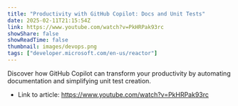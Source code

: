 ```yaml
---
title: "Productivity with GitHub Copilot: Docs and Unit Tests"
date: 2025-02-11T21:15:54Z
link: https://www.youtube.com/watch?v=PkHRPak93rc
showShare: false
showReadTime: false
thumbnail: images/devops.png
tags: ["developer.microsoft.com/en-us/reactor"]
---
```

Discover how GitHub Copilot can transform your productivity by automating documentation and simplifying unit test creation.

- Link to article: https://www.youtube.com/watch?v=PkHRPak93rc